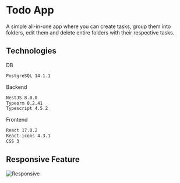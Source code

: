 # Todo App

A simple all-in-one app where you can create tasks, group them into folders, edit them and delete entire folders with their respective tasks.

## Technologies

DB

```bash
PostgreSQL 14.1.1
```

Backend

```bash
NestJS 8.0.0
Typeorm 0.2.41
Typescript 4.5.2
```

Frontend

```bash
React 17.0.2
React-icons 4.3.1
CSS 3
```

## Responsive Feature

![Responsive](https://im7.ezgif.com/tmp/ezgif-7-c7d634015cba.gif)
